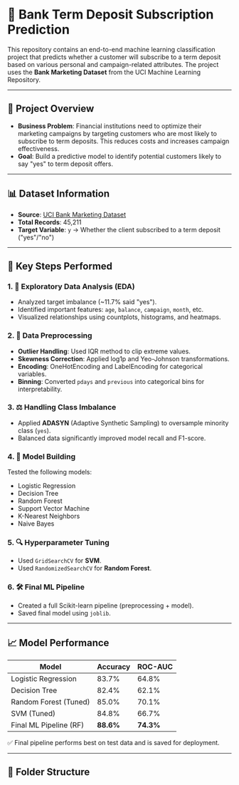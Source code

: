 # 💼 Bank Term Deposit Subscription Prediction

This repository contains an end-to-end machine learning classification project that predicts whether a customer will subscribe to a term deposit based on various personal and campaign-related attributes. The project uses the **Bank Marketing Dataset** from the UCI Machine Learning Repository.

---

## 📌 Project Overview

- **Business Problem**: Financial institutions need to optimize their marketing campaigns by targeting customers who are most likely to subscribe to term deposits. This reduces costs and increases campaign effectiveness.
- **Goal**: Build a predictive model to identify potential customers likely to say "yes" to term deposit offers.

---

## 📊 Dataset Information

- **Source**: [UCI Bank Marketing Dataset](https://archive.ics.uci.edu/ml/datasets/bank+marketing)
- **Total Records**: 45,211
- **Target Variable**: `y` → Whether the client subscribed to a term deposit ("yes"/"no")

---

## 🧪 Key Steps Performed

### 1. 🔎 Exploratory Data Analysis (EDA)
- Analyzed target imbalance (~11.7% said "yes").
- Identified important features: `age`, `balance`, `campaign`, `month`, etc.
- Visualized relationships using countplots, histograms, and heatmaps.

### 2. 🧼 Data Preprocessing
- **Outlier Handling**: Used IQR method to clip extreme values.
- **Skewness Correction**: Applied log1p and Yeo-Johnson transformations.
- **Encoding**: OneHotEncoding and LabelEncoding for categorical variables.
- **Binning**: Converted `pdays` and `previous` into categorical bins for interpretability.

### 3. ⚖️ Handling Class Imbalance
- Applied **ADASYN** (Adaptive Synthetic Sampling) to oversample minority class (`yes`).
- Balanced data significantly improved model recall and F1-score.

### 4. 🤖 Model Building
Tested the following models:
- Logistic Regression
- Decision Tree
- Random Forest
- Support Vector Machine
- K-Nearest Neighbors
- Naive Bayes

### 5. 🔍 Hyperparameter Tuning
- Used `GridSearchCV` for **SVM**.
- Used `RandomizedSearchCV` for **Random Forest**.

### 6. 🛠️ Final ML Pipeline
- Created a full Scikit-learn pipeline (preprocessing + model).
- Saved final model using `joblib`.

---

## 📈 Model Performance

| Model                     | Accuracy | ROC-AUC |
|--------------------------|----------|---------|
| Logistic Regression      | 83.7%    | 64.8%   |
| Decision Tree            | 82.4%    | 62.1%   |
| Random Forest (Tuned)    | 85.0%    | 70.1%   |
| SVM (Tuned)              | 84.8%    | 66.7%   |
| Final ML Pipeline (RF)   | **88.6%** | **74.3%** |

✅ Final pipeline performs best on test data and is saved for deployment.

---

## 📂 Folder Structure


